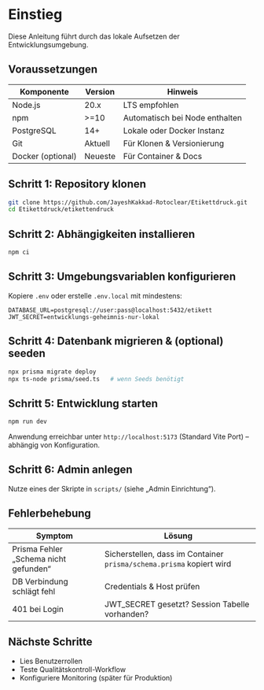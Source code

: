 # Einstieg

Diese Anleitung führt durch das lokale Aufsetzen der Entwicklungsumgebung.

## Voraussetzungen
| Komponente | Version | Hinweis |
| ---------- | ------- | ------- |
| Node.js | 20.x | LTS empfohlen |
| npm | >=10 | Automatisch bei Node enthalten |
| PostgreSQL | 14+ | Lokale oder Docker Instanz |
| Git | Aktuell | Für Klonen & Versionierung |
| Docker (optional) | Neueste | Für Container & Docs |

## Schritt 1: Repository klonen
```bash
git clone https://github.com/JayeshKakkad-Rotoclear/Etikettdruck.git
cd Etikettdruck/etikettendruck
```

## Schritt 2: Abhängigkeiten installieren
```bash
npm ci
```

## Schritt 3: Umgebungsvariablen konfigurieren
Kopiere `.env` oder erstelle `.env.local` mit mindestens:
```
DATABASE_URL=postgresql://user:pass@localhost:5432/etikett
JWT_SECRET=entwicklungs-geheimnis-nur-lokal
```

## Schritt 4: Datenbank migrieren & (optional) seeden
```bash
npx prisma migrate deploy
npx ts-node prisma/seed.ts   # wenn Seeds benötigt
```

## Schritt 5: Entwicklung starten
```bash
npm run dev
```
Anwendung erreichbar unter `http://localhost:5173` (Standard Vite Port) – abhängig von Konfiguration.

## Schritt 6: Admin anlegen
Nutze eines der Skripte in `scripts/` (siehe „Admin Einrichtung“).

## Fehlerbehebung
| Symptom | Lösung |
| ------- | ------ |
| Prisma Fehler „Schema nicht gefunden“ | Sicherstellen, dass im Container `prisma/schema.prisma` kopiert wird |
| DB Verbindung schlägt fehl | Credentials & Host prüfen |
| 401 bei Login | JWT_SECRET gesetzt? Session Tabelle vorhanden? |

## Nächste Schritte
- Lies Benutzerrollen
- Teste Qualitätskontroll-Workflow
- Konfiguriere Monitoring (später für Produktion)

